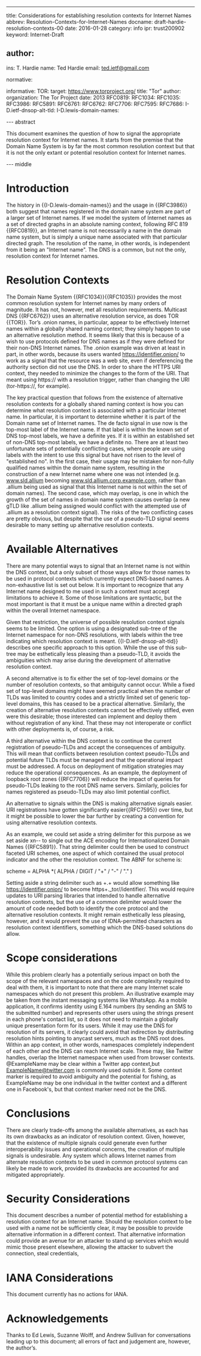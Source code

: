 ﻿---
title: Considerations for establishing resolution contexts for Internet Names
abbrev: Resolution-Contexts-for-Internet-Names
docname: draft-hardie-resolution-contexts-00
date: 2016-01-28
category: info
ipr: trust200902
keyword:  Internet-Draft

author:
 -
   ins: T. Hardie
   name: Ted Hardie
   email: ted.ietf@gmail.com

normative:

informative:
  TOR:
   target: https://www.torproject.org/
   title: "Tor"
   author:
     organization: The Tor Project
   date: 2013
  RFC0819:
  RFC1034:
  RFC1035:
  RFC3986:
  RFC5891:
  RFC6761:
  RFC6762:
  RFC7706:
  RFC7595:
  RFC7686:
  I-D.ietf-dnsop-alt-tld:
  I-D.lewis-domain-names:

--- abstract

This document examines the question of how to signal the appropriate resolution context for Internet names.  It starts from the premise that the Domain Name System is by far the most common resolution context but that it is not the only extant or potential resolution context for Internet names.



--- middle

# Introduction

The history in {{I-D.lewis-domain-names}} and the usage in {{RFC3986}} both suggest that names registered in the domain name system are part of a larger set of Internet names.   If we model the system of Internet names as a set of directed graphs in an absolute naming context, following RFC 819 {{RFC0819}}, an Internet name is not necessarily a name in the domain name system, but is simply a unique name associated with that particular directed graph.  The resolution of the name, in other words, is independent from it being an "Internet name".  The DNS is a common, but not the only, resolution context for Internet names.  

# Resolution Contexts

The Domain Name System {{RFC1034}}{{RFC1035}} provides the most common resolution system for Internet names by many orders of magnitude.  It has not, however, met all resolution requirements.  Multicast DNS {{RFC6762}} uses an alternative resolution service, as does TOR {{TOR}}.  Tor’s .onion names, in particular, appear to be effectively Internet names within a globally shared naming context; they simply happen to use an alternative resolution method. It seems likely that this is because of a wish to use protocols defined for DNS names as if they were defined for their non-DNS Internet names.  The .onion example was driven at least in part, in other words, because its users wanted https://identifier.onion/ to work as a signal that the resource was a web site, even if dereferencing the authority section did not use the DNS.  In order to share the HTTPS URI context, they needed to minimize the changes to the form of the URI.  That meant using https:// with a resolution trigger, rather than changing the URI (tor-https://, for example).

The key practical question that follows from the existence of alternative resolution contexts for a globally shared naming context is how you can determine what resolution context is associated with a particular Internet name.  In particular, it is important to determine whether it is part of the Domain name set of Internet names.  The de facto signal in use now is the top-most label of the Internet name.  If that label is within the known set of DNS top-most labels, we have a definite yes.  If it is within an established set of non-DNS top-most labels, we have a definite no. 
There are at least two unfortunate sets of potentially conflicting cases, where people are using labels with the intent to use this signal but have not risen to the level of "established no".  In the first case, their usage may be mistaken for non-fully qualified names within the domain name system, resulting in the construction of a new Internet name where one was not intended (e.g. www.sld.allium becoming www.sld.allium.corp.example.com, rather than .allium being used as signal that this Internet name is not within the set of domain names).  The second case, which may overlap, is one in which the growth of the set of names in domain name system causes overlap (a new gTLD like .allium being assigned would conflict with the attempted use of .allium as a resolution context signal).  The risks of the two conflicting cases are pretty obvious, but despite that the use of a pseudo-TLD signal seems desirable to many setting up alternative resolution contexts.  


# Available Alternatives

There are many potential ways to signal that an Internet name is not within the DNS context, but a only subset of those ways allow for those names to be used in protocol contexts which currently expect DNS-based names.  A non-exhaustive list is set out below.  It is important to recognize that any Internet name designed to me used in such a context must accept limitations to achieve it.  Some of those limitations are syntactic, but the most important is that it must be a unique name within a directed graph within the overall Internet namespace.


Given that restriction, the universe of possible resolution context signals seems to be limited.  One option is using a designated sub-tree of the Internet namespace for non-DNS resolutions, with labels within the tree indicating which resolution context is meant. {{I-D.ietf-dnsop-alt-tld}} describes one specific approach to this option.  While the use of this sub-tree may be esthetically less pleasing than a pseudo-TLD, it avoids the ambiguities which may arise during the development of alternative resolution context.  


A second alternative is to fix either the set of top-level domains or the number of resolution contexts, so that ambiguity cannot occur.  While a fixed set of top-level domains might have seemed practical when the number of TLDs was limited to country codes and a strictly limited set of generic top-level domains, this has ceased to be a practical alternative.  Similarly, the creation of alternative resolution contexts cannot be effectively stifled, even were this desirable; those interested can implement and deploy them without registration of any kind.  That these may not interoperate or conflict with other deployments is, of course, a risk.


A third alternative within the DNS context is to continue the current registration of pseudo-TLDs and accept the consequences of ambiguity.  This will mean that conflicts between resolution context pseudo-TLDs and potential future TLDs must be managed and that the operational impact must be addressed.   A focus on deployment of mitigation strategies may reduce the operational consequences.  As an example, the deployment of loopback root zones {{RFC7706}} will reduce the impact of queries for pseudo-TLDs leaking to the root DNS name servers.  Similarly, policies for names registered as pseudo-TLDs may also limit potential conflict.
 
An alternative to signals within the DNS is making alternative signals easier.  URI registrations have gotten significantly easier{{RFC7595}} over time, but it might be possible to lower the bar further by creating a convention for using alternative resolution contexts. 


As an example, we could set aside a string delimiter for this purpose as we set aside xn-- to single out the ACE encoding for Internationalized Domain Names {{RFC5891}}.  That string delimiter could then be used to construct faceted URI schemes, one aspect of which contained the usual protocol indicator and the other the resolution context.  The ABNF for scheme is:


scheme      = ALPHA *( ALPHA / DIGIT / "+" / "-" / "." )


Setting aside a string delimiter such as +.+ would allow something like https://identifier.onion/ to become https+._tor//identifier/.  This would require updates to URI parsing libraries that intended to handle alternative resolution contexts, but the use of a common delimiter would lower the amount of code needed both to identify the core protocol and the alternative resolution contexts.  It might remain esthetically less pleasing, however, and it would prevent the use of IDNA-permitted characters as resolution context identifiers, something which the DNS-based solutions do allow.

# Scope considerations

While this problem clearly has a potentially serious impact on both the scope of the relevant namespaces and on the code complexity required to deal with them, it is important to note that there are many Internet scale namespaces which do not present this problem.  An illustrative example may be taken from the instant messaging systems like WhatsApp.  As a mobile application, it confirms identity using E.164 numbers (by sending an SMS to the submitted number) and represents other users using the strings present in each phone's contact list, so it does not need to maintain a globally unique presentation form for its users.  While it may use the DNS for resolution of its servers, it clearly could avoid that indirection by distributing resolution hints pointing to anycast servers, much as the DNS root does.  Within an app context, in other words, namespaces completely independent of each other and the DNS can reach Internet scale.  These may, like Twitter handles, overlap the Internet namespace when used from browser contexts.  @ExampleName may be clear within a Twitter app context,but ExampleName@twitter.com is commonly used outside it. Some context marker is required to avoid ambiguity and the potential for fishing, as ExampleName may be one individual in the twitter context and a different one in Facebook's, but that context marker need not be the DNS. 

# Conclusions


There are clearly trade-offs among the available alternatives, as each has its own drawbacks as an indicator of resolution context.  Given, however, that the existence of multiple signals could generate even further interoperability issues and operational concerns, the creation of multiple signals is undesirable.  Any system which allows Internet names from alternate resolution contexts to be used in common protocol systems can likely be made to work, provided its drawbacks are accounted for and mitigated appropriately.

# Security Considerations

This document describes a number of potential method for establishing a resolution context for an Internet name.   Should the resolution context to be used with a name not be sufficiently clear, it may be possible to provide alternative information in a different context.  That alternative information could provide an avenue for an attacker to stand up services which would mimic those present elsewhere, allowing the attacker to subvert the connection, steal credentials, 

# IANA Considerations

This document currently has no actions for IANA.

# Acknowledgements

Thanks to Ed Lewis, Suzanne Wolff, and Andrew Sullivan for conversations leading up to this document; all errors of fact and judgement are, however, the author’s.
